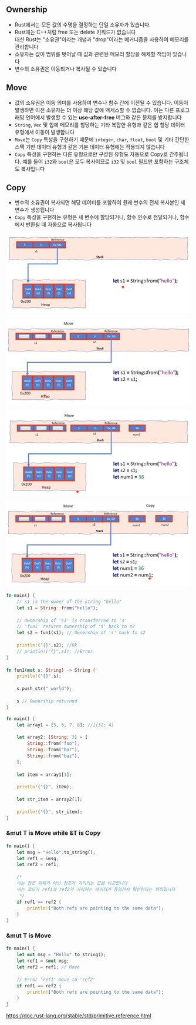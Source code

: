## Ownership

- Rust에서는 모든 값의 수명을 결정하는 단일 소유자가 있습니다.
- Rust에는 C++처럼 free 또는 delete 키워드가 없습니다  
  대신 Rust는 "소유권"이라는 개념과 "drop"이라는 메커니즘을 사용하여 메모리를 관리합니다
- 소유자는 값이 범위를 벗어날 때 값과 관련된 메모리 할당을 해제할 책임이 있습니다
- 변수의 소유권은 이동되거나 복사될 수 있습니다

## Move

- 값의 소유권은 이동 의미를 사용하여 변수나 함수 간에 이전될 수 있습니다. 이동이 발생하면 이전 소유자는 더 이상 해당 값에 액세스할 수 없습니다. 이는 다른 프로그래밍 언어에서 발생할 수 있는 **use-after-free** 버그와 같은 문제를 방지합니다
- `String`, `Vec` 및 힙에 메모리를 할당하는 기타 복잡한 유형과 같은 힙 할당 데이터 유형에서 이동이 발생합니다
- `Move`는 `Copy` 특성을 구현하기 때문에 `integer`, `char`, `float`, `bool` 및 기타 간단한 스택 기반 데이터 유형과 같은 기본 데이터 유형에는 적용되지 않습니다
- `Copy` 특성을 구현하는 다른 유형으로만 구성된 유형도 자동으로 Copy로 간주됩니다. 예를 들어 `i32`와 `bool`은 모두 복사이므로 `i32` 및 `bool` 필드만 포함하는 구조체도 복사입니다

## Copy

- 변수의 소유권이 복사되면 해당 데이터를 포함하여 원래 변수의 전체 복사본인 새 변수가 생성됩니다
- `Copy` 특성을 구현하는 유형은 새 변수에 할당되거나, 함수 인수로 전달되거나, 함수에서 반환될 때 자동으로 복사됩니다

![img.png](attachments/img1.png)

![img.png](attachments/img2.png)

![img.png](attachments/img3.png)

![img.png](attachments/img4.png)

```rust
fn main() {
    // s1 is the owner of the string "hello"
    let s1 = String::from("hello");
    
    // Ownership of 's1' is transferred to 's'
    // 'fun1' returns ownership of 's' back to s2
    let s2 = fun1(s1); // Ownership of 's' back to s2
    
    println!("{}",s2); //Ok
    // println!("{}",s1); //Error
}

fn fun1(mut s: String) -> String {
    println!("{}",s);
    
    s.push_str(" world");
    
    s // Ownership returned
}
```


```rust
fn main() {
    let array1 = [5, 6, 7, 8]; //[i32; 4]
    
    let array2: [String; 3] = [
        String::from("foo"),
        String::from("bar"),
        String::from("baz"),
    ];
    
    let item = array1[1];
    
    println!("{}", item);

    let str_item = array2[1];

    println!("{}", str_item);
}
```

### &mut T is Move while &T is Copy

```rust
fn main() {
    let msg = "Hello".to_string();
    let ref1 = &msg;
    let ref2 = ref1;
    
    /*
    이는 참조 자체가 아닌 참조가 가리키는 값을 비교합니다
    이는 코드가 ref1과 ref2가 가리키는 데이터가 동일한지 확인한다는 의미입니다
     */
    if ref1 == ref2 {
        println!("Both refs are pointing to the same data");
    }
}
```

### &mut T is Move

```rust
fn main() {
    let mut msg = "Hello".to_string();
    let ref1 = &mut msg;
    let ref2 = ref1; // Move
    
    // Error 'ref1' move to 'ref2'
    if ref1 == ref2 {
        println!("Both refs are pointing to the same data");
    }
}
```

https://doc.rust-lang.org/stable/std/primitive.reference.html